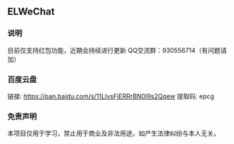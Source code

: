 ## ELWeChat
### 说明
目前仅支持红包功能，近期会持续进行更新
QQ交流群：930556714（有问题请加）

### 百度云盘
链接: https://pan.baidu.com/s/11LlvsFjERRrBN0l9s2Qqew 提取码: epcg

### 免责声明
本项目仅用于学习，禁止用于商业及非法用途，如产生法律纠纷与本人无关。
